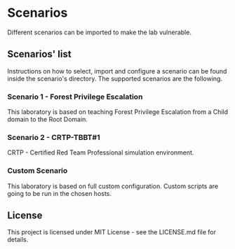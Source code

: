 # Scenarios
Different scenarios can be imported to make the lab vulnerable.

## Scenarios' list
Instructions on how to select, import and configure a scenario can be found inside the scenario's directory.
The  supported scenarios are the following.

### Scenario 1 - Forest Privilege Escalation
This laboratory is based on teaching Forest Privilege Escalation from a Child domain to the Root Domain.

### Scenario 2 - CRTP-TBBT#1
CRTP - Certified Red Team Professional simulation environment.

### Custom Scenario
This laboratory is based on full custom configuration. Custom scripts are going to be run in the chosen hosts.


## License
This project is licensed under MIT License - see the LICENSE.md file for details.


